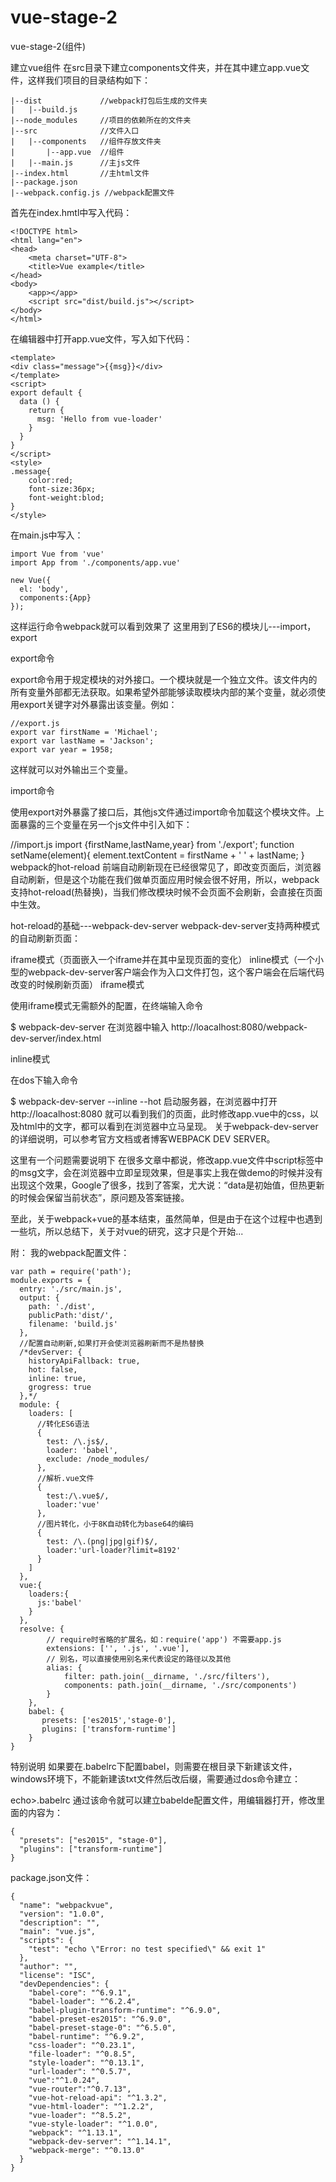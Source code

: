 # vue-stage-2
vue-stage-2(组件)


建立vue组件
在src目录下建立components文件夹，并在其中建立app.vue文件，这样我们项目的目录结构如下：
```
|--dist             //webpack打包后生成的文件夹
|   |--build.js
|--node_modules     //项目的依赖所在的文件夹
|--src              //文件入口
|   |--components   //组件存放文件夹
|       |--app.vue  //组件
|   |--main.js      //主js文件
|--index.html       //主html文件
|--package.json
|--webpack.config.js //webpack配置文件  
```     
首先在index.hmtl中写入代码：
```
<!DOCTYPE html>
<html lang="en">
<head>
    <meta charset="UTF-8">
    <title>Vue example</title>
</head>
<body>
    <app></app>
    <script src="dist/build.js"></script>
</body>
</html>
```
在编辑器中打开app.vue文件，写入如下代码：
```
<template>
<div class="message">{{msg}}</div>    
</template>
<script>
export default {
  data () {
    return {
      msg: 'Hello from vue-loader'
    }
  }
}
</script>
<style>
.message{
    color:red;
    font-size:36px;
    font-weight:blod;
}
</style>
```
在main.js中写入：
```
import Vue from 'vue'
import App from './components/app.vue'

new Vue({
  el: 'body',
  components:{App}
});
```
这样运行命令webpack就可以看到效果了
这里用到了ES6的模块儿---import，export

export命令

export命令用于规定模块的对外接口。一个模块就是一个独立文件。该文件内的所有变量外部都无法获取。如果希望外部能够读取模块内部的某个变量，就必须使用export关键字对外暴露出该变量。例如：
```
//export.js
export var firstName = 'Michael';
export var lastName = 'Jackson';
export var year = 1958;
```
这样就可以对外输出三个变量。

import命令

使用export对外暴露了接口后，其他js文件通过import命令加载这个模块文件。上面暴露的三个变量在另一个js文件中引入如下：

//import.js
import {firstName,lastName,year} from './export';
function setName(element){
    element.textContent = firstName + ' ' + lastName;
}
webpack的hot-reload
前端自动刷新现在已经很常见了，即改变页面后，浏览器自动刷新，但是这个功能在我们做单页面应用时候会很不好用，所以，webpack支持hot-reload(热替换)，当我们修改模块时候不会页面不会刷新，会直接在页面中生效。

hot-reload的基础---webpack-dev-server
webpack-dev-server支持两种模式的自动刷新页面：

iframe模式（页面嵌入一个iframe并在其中呈现页面的变化）
inline模式（一个小型的webpack-dev-server客户端会作为入口文件打包，这个客户端会在后端代码改变的时候刷新页面）
iframe模式

使用iframe模式无需额外的配置，在终端输入命令

$ webpack-dev-server
在浏览器中输入 http://loacalhost:8080/webpack-dev-server/index.html

inline模式

在dos下输入命令

$ webpack-dev-server --inline --hot
启动服务器，在浏览器中打开 http://loacalhost:8080 就可以看到我们的页面，此时修改app.vue中的css，以及html中的文字，都可以看到在浏览器中立马呈现。
关于webpack-dev-server的详细说明，可以参考官方文档或者博客WEBPACK DEV SERVER。

这里有一个问题需要说明下
在很多文章中都说，修改app.vue文件中script标签中的msg文字，会在浏览器中立即呈现效果，但是事实上我在做demo的时候并没有出现这个效果，Google了很多，找到了答案，尤大说：“data是初始值，但热更新的时候会保留当前状态”，原问题及答案链接。

至此，关于webpack+vue的基本结束，虽然简单，但是由于在这个过程中也遇到一些坑，所以总结下，关于对vue的研究，这才只是个开始...

附：
我的webpack配置文件：
```
var path = require('path');
module.exports = {
  entry: './src/main.js',
  output: {
    path: './dist',
    publicPath:'dist/',
    filename: 'build.js'
  },
  //配置自动刷新,如果打开会使浏览器刷新而不是热替换
  /*devServer: {
    historyApiFallback: true,
    hot: false,
    inline: true,
    grogress: true
  },*/
  module: {
    loaders: [
      //转化ES6语法
      {
        test: /\.js$/,
        loader: 'babel',
        exclude: /node_modules/
      },
      //解析.vue文件
      {
        test:/\.vue$/,
        loader:'vue'
      },
      //图片转化，小于8K自动转化为base64的编码
      {
        test: /\.(png|jpg|gif)$/,
        loader:'url-loader?limit=8192'
      }
    ]
  },
  vue:{
    loaders:{
      js:'babel'
    }
  },
  resolve: {
        // require时省略的扩展名，如：require('app') 不需要app.js
        extensions: ['', '.js', '.vue'],
        // 别名，可以直接使用别名来代表设定的路径以及其他
        alias: {
            filter: path.join(__dirname, './src/filters'),
            components: path.join(__dirname, './src/components')
        }
    },
    babel: {
       presets: ['es2015','stage-0'],
       plugins: ['transform-runtime']
    }    
}
```
特别说明
如果要在.babelrc下配置babel，则需要在根目录下新建该文件，windows环境下，不能新建该txt文件然后改后缀，需要通过dos命令建立：

echo>.babelrc
通过该命令就可以建立babelde配置文件，用编辑器打开，修改里面的内容为：
```
{
  "presets": ["es2015", "stage-0"],
  "plugins": ["transform-runtime"]
}
```
package.json文件：
```
{
  "name": "webpackvue",
  "version": "1.0.0",
  "description": "",
  "main": "vue.js",
  "scripts": {
    "test": "echo \"Error: no test specified\" && exit 1"
  },
  "author": "",
  "license": "ISC",
  "devDependencies": {
    "babel-core": "^6.9.1",
    "babel-loader": "^6.2.4",
    "babel-plugin-transform-runtime": "^6.9.0",
    "babel-preset-es2015": "^6.9.0",
    "babel-preset-stage-0": "^6.5.0",
    "babel-runtime": "^6.9.2",
    "css-loader": "^0.23.1",
    "file-loader": "^0.8.5",
    "style-loader": "^0.13.1",
    "url-loader": "^0.5.7",
    "vue":"^1.0.24",
    "vue-router":"^0.7.13",
    "vue-hot-reload-api": "^1.3.2",
    "vue-html-loader": "^1.2.2",
    "vue-loader": "^8.5.2",
    "vue-style-loader": "^1.0.0",
    "webpack": "^1.13.1",
    "webpack-dev-server": "^1.14.1",
    "webpack-merge": "^0.13.0"
  }
}
```
